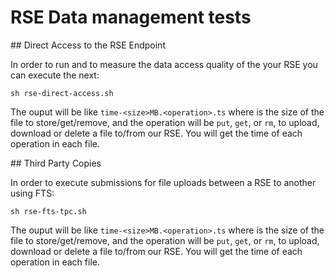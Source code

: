 # RSE Data management tests

## Direct Access to the RSE Endpoint

In order to run and to measure the data access quality of the your RSE you can execute the next:

```
sh rse-direct-access.sh
```

The ouput will be like `time-<size>MB.<operation>.ts` where <size> is the size of the file to store/get/remove, and the operation will be `put`, `get`, or `rm`, to upload, download or delete a file to/from our RSE. You will get the time of each operation in each file.


## Third Party Copies

In order to execute submissions for file uploads between a RSE to another using FTS:

```
sh rse-fts-tpc.sh
```

The ouput will be like `time-<size>MB.<operation>.ts` where <size> is the size of the file to store/get/remove, and the operation will be `put`, `get`, or `rm`, to upload, download or delete a file to/from our RSE. You will get the time of each operation in each file.


